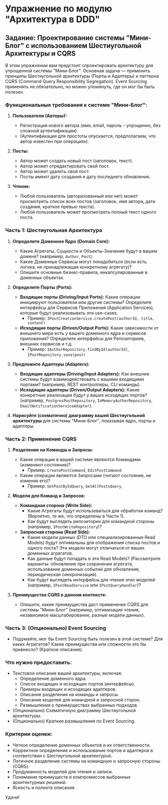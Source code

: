# Упражнение по модулю "Архитектура в DDD"

## Задание: Проектирование системы "Мини-Блог" с использованием Шестиугольной Архитектуры и CQRS

В этом упражнении вам предстоит спроектировать архитектуру для упрощенной системы "Мини-Блог". Основная задача — применить принципы Шестиугольной архитектуры (Порты и Адаптеры) и паттерна CQRS (Command Query Responsibility Segregation). Event Sourcing применять не обязательно, но можно упомянуть, где он мог бы быть полезен.

### Функциональные требования к системе "Мини-Блог":

1.  **Пользователи (Авторы):**
    *   Регистрация нового автора (имя, email, пароль – упрощенно, без сложной аутентификации).
    *   (Аутентификация для простоты опускается, предполагаем, что автор известен при операциях).

2.  **Посты:**
    *   Автор может создать новый пост (заголовок, текст).
    *   Автор может отредактировать свой пост.
    *   Автор может удалить свой пост.
    *   Посты имеют дату создания и дату последнего обновления.

3.  **Чтение:**
    *   Любой пользователь (авторизованный или нет) может просмотреть список всех постов (заголовок, имя автора, дата создания, краткое превью текста).
    *   Любой пользователь может просмотреть полный текст одного поста.

### Часть 1: Шестиугольная Архитектура

1.  **Определите Доменное Ядро (Domain Core):**
    *   Какие Агрегаты, Сущности и Объекты-Значения будут в вашем домене? (например, `Author`, `Post`).
    *   Какие Доменные Сервисы могут понадобиться (если есть логика, не принадлежащая конкретному агрегату)?
    *   Опишите основные бизнес-правила, инкапсулированные в доменных объектах.

2.  **Определите Порты (Ports):**
    *   **Входящие порты (Driving/Input Ports):** Какие операции инициируют пользователи или другие системы? Определите интерфейсы для Сервисов Приложения (Application Services), которые будут реализовывать эти use-cases.
        *   Пример: `IPostCreationService.createPost(authorId, title, content)`
    *   **Исходящие порты (Driven/Output Ports):** Какие зависимости от внешнего мира есть у вашего доменного ядра и сервисов приложения? Определите интерфейсы для Репозиториев, внешних сервисов и т.д.
        *   Пример: `IAuthorRepository.findById(authorId)`, `IPostRepository.save(post)`

3.  **Предложите Адаптеры (Adapters):**
    *   **Входящие адаптеры (Driving/Input Adapters):** Как внешние системы будут взаимодействовать с вашими входящими портами? (например, REST контроллеры, CLI команды).
    *   **Исходящие адаптеры (Driven/Output Adapters):** Какие конкретные реализации будут у ваших исходящих портов? (например, `PostgresPostRepository`, `InMemoryAuthorRepository`, `EmailNotificationServiceAdapter`).

4.  **Нарисуйте (схематично) диаграмму вашей Шестиугольной архитектуры** для системы "Мини-Блог", показывая ядро, порты и адаптеры.

### Часть 2: Применение CQRS

1.  **Разделение на Команды и Запросы:**
    *   Какие операции в вашей системе являются Командами (изменяют состояние)?
        *   Пример: `CreatePostCommand`, `EditPostCommand`.
    *   Какие операции являются Запросами (читают состояние, не изменяя его)?
        *   Пример: `GetPostByIdQuery`, `GetAllPostsQuery`.

2.  **Модели для Команд и Запросов:**
    *   **Командная сторона (Write Side):**
        *   Какие Агрегаты будут использоваться для обработки команд? (Вероятно, те же, что определены в Части 1).
        *   Как будут выглядеть репозитории для командной стороны (например, `IPostWriteRepository`)?
    *   **Запросная сторона (Read Side):**
        *   Какие модели данных (DTO или специализированные Read Models) будут оптимальны для отображения списка постов и одного поста? Эти модели могут отличаться от ваших доменных агрегатов.
        *   Как данные будут попадать в эти Read Models? (Рассмотрите варианты: обновление при сохранении агрегата, использование доменных событий для обновления, периодическая синхронизация).
        *   Как будут выглядеть интерфейсы для чтения этих моделей (например, `IPostReadService` или `IPostQueryHandler`)?

3.  **Преимущества CQRS в данном контексте:**
    *   Опишите, какие преимущества даст применение CQRS для системы "Мини-Блог" (например, оптимизация чтения, независимое масштабирование, разные модели данных).

### Часть 3: (Опционально) Event Sourcing

*   Подумайте, мог бы Event Sourcing быть полезен в этой системе? Для каких Агрегатов? Какие преимущества или сложности это бы привнесло? (Краткое описание).

### Что нужно предоставить:

*   Текстовое описание вашей архитектуры, включая:
    *   Определение доменного ядра.
    *   Список входящих и исходящих портов (интерфейсы).
    *   Примеры входящих и исходящих адаптеров.
    *   Описание разделения на команды и запросы.
    *   Описание моделей для командной и запросной сторон.
    *   Размышления о преимуществах выбранных подходов.
*   (Опционально) Схематичную диаграмму Шестиугольной архитектуры.
*   (Опционально) Краткие размышления по Event Sourcing.

### Критерии оценки:

*   Четкое определение доменных объектов и их ответственности.
*   Корректное определение и использование портов и адаптеров в соответствии с Шестиугольной архитектурой.
*   Логичное разделение системы на командную и запросную стороны (CQRS).
*   Продуманность моделей для чтения и записи.
*   Понимание преимуществ и компромиссов выбранных архитектурных решений.
*   Ясность и полнота описания.

Удачи!
